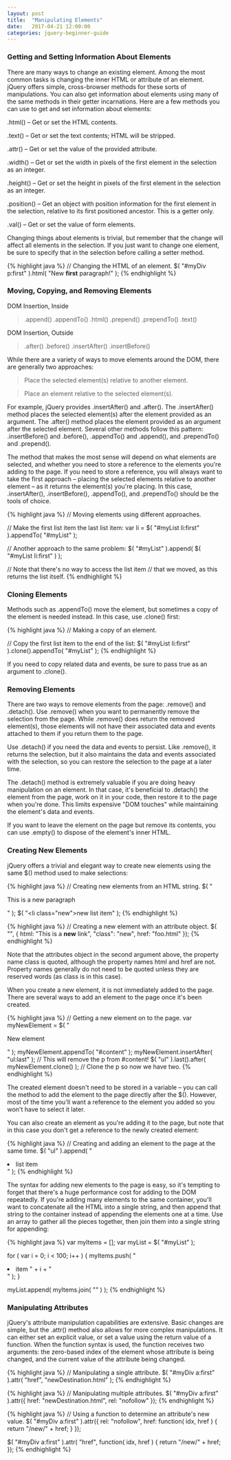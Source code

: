 ```yaml
---
layout: post
title:  "Manipulating Elements"
date:   2017-04-21 12:00:00
categories: jquery-beginner-guide
---
```


### Getting and Setting Information About Elements

There are many ways to change an existing element. Among the most common tasks is changing the inner HTML or attribute of an element. jQuery offers simple, cross-browser methods for these sorts of manipulations. You can also get information about elements using many of the same methods in their getter incarnations. Here are a few methods you can use to get and set information about elements:

.html() – Get or set the HTML contents.

.text() – Get or set the text contents; HTML will be stripped.

.attr() – Get or set the value of the provided attribute.

.width() – Get or set the width in pixels of the first element in the selection as an integer.

.height() – Get or set the height in pixels of the first element in the selection as an integer.

.position() – Get an object with position information for the first element in the selection, relative to its first positioned ancestor. This is a getter only.

.val() – Get or set the value of form elements.

Changing things about elements is trivial, but remember that the change will affect all elements in the selection. If you just want to change one element, be sure to specify that in the selection before calling a setter method.

{% highlight java %}
// Changing the HTML of an element.
$( "#myDiv p:first" ).html( "New <strong>first</strong> paragraph!" );
{% endhighlight %}

### Moving, Copying, and Removing Elements

DOM Insertion, Inside

> .append() .appendTo() .html() .prepend() .prependTo() .text()

DOM Insertion, Outside

> .after() .before() .insertAfter() .insertBefore()

While there are a variety of ways to move elements around the DOM, there are generally two approaches:

> Place the selected element(s) relative to another element.

> Place an element relative to the selected element(s).

For example, jQuery provides .insertAfter() and .after(). The .insertAfter() method places the selected element(s) after the element provided as an argument. The .after() method places the element provided as an argument after the selected element. Several other methods follow this pattern: .insertBefore() and .before(), .appendTo() and .append(), and .prependTo() and .prepend().

The method that makes the most sense will depend on what elements are selected, and whether you need to store a reference to the elements you're adding to the page. If you need to store a reference, you will always want to take the first approach – placing the selected elements relative to another element – as it returns the element(s) you're placing. In this case, .insertAfter(), .insertBefore(), .appendTo(), and .prependTo() should be the tools of choice.

{% highlight java %}
// Moving elements using different approaches.
 
// Make the first list item the last list item:
var li = $( "#myList li:first" ).appendTo( "#myList" );
 
// Another approach to the same problem:
$( "#myList" ).append( $( "#myList li:first" ) );
 
// Note that there's no way to access the list item
// that we moved, as this returns the list itself.
{% endhighlight %}


### Cloning Elements

Methods such as .appendTo() move the element, but sometimes a copy of the element is needed instead. In this case, use .clone() first:

{% highlight java %}
// Making a copy of an element.
 
// Copy the first list item to the end of the list:
$( "#myList li:first" ).clone().appendTo( "#myList" );
{% endhighlight %}
  
If you need to copy related data and events, be sure to pass true as an argument to .clone().

### Removing Elements

There are two ways to remove elements from the page: .remove() and .detach(). Use .remove() when you want to permanently remove the selection from the page. While .remove() does return the removed element(s), those elements will not have their associated data and events attached to them if you return them to the page.

Use .detach() if you need the data and events to persist. Like .remove(), it returns the selection, but it also maintains the data and events associated with the selection, so you can restore the selection to the page at a later time.

The .detach() method is extremely valuable if you are doing heavy manipulation on an element. In that case, it's beneficial to .detach() the element from the page, work on it in your code, then restore it to the page when you're done. This limits expensive "DOM touches" while maintaining the element's data and events.

If you want to leave the element on the page but remove its contents, you can use .empty() to dispose of the element's inner HTML.

### Creating New Elements

jQuery offers a trivial and elegant way to create new elements using the same $() method used to make selections:

{% highlight java %}
// Creating new elements from an HTML string.
$( "<p>This is a new paragraph</p>" );
$( "<li class=\"new\">new list item</li>" );
{% endhighlight %}

{% highlight java %}
// Creating a new element with an attribute object.
$( "<a/>", {
    html: "This is a <strong>new</strong> link",
    "class": "new",
    href: "foo.html"
});
{% endhighlight %}

Note that the attributes object in the second argument above, the property name class is quoted, although the property names html and href are not. Property names generally do not need to be quoted unless they are reserved words (as class is in this case).

When you create a new element, it is not immediately added to the page. There are several ways to add an element to the page once it's been created.

{% highlight java %}
// Getting a new element on to the page.
var myNewElement = $( "<p>New element</p>" );
myNewElement.appendTo( "#content" );
myNewElement.insertAfter( "ul:last" ); // This will remove the p from #content!
$( "ul" ).last().after( myNewElement.clone() ); // Clone the p so now we have two.
{% endhighlight %}

The created element doesn't need to be stored in a variable – you can call the method to add the element to the page directly after the $(). However, most of the time you'll want a reference to the element you added so you won't have to select it later.

You can also create an element as you're adding it to the page, but note that in this case you don't get a reference to the newly created element:

{% highlight java %}
// Creating and adding an element to the page at the same time.
$( "ul" ).append( "<li>list item</li>" );
{% endhighlight %}

The syntax for adding new elements to the page is easy, so it's tempting to forget that there's a huge performance cost for adding to the DOM repeatedly. If you're adding many elements to the same container, you'll want to concatenate all the HTML into a single string, and then append that string to the container instead of appending the elements one at a time. Use an array to gather all the pieces together, then join them into a single string for appending:

{% highlight java %}
var myItems = [];
var myList = $( "#myList" );
 
for ( var i = 0; i < 100; i++ ) {
    myItems.push( "<li>item " + i + "</li>" );
}
 
myList.append( myItems.join( "" ) );
{% endhighlight %}

### Manipulating Attributes

jQuery's attribute manipulation capabilities are extensive. Basic changes are simple, but the .attr() method also allows for more complex manipulations. It can either set an explicit value, or set a value using the return value of a function. When the function syntax is used, the function receives two arguments: the zero-based index of the element whose attribute is being changed, and the current value of the attribute being changed.

{% highlight java %}
// Manipulating a single attribute.
$( "#myDiv a:first" ).attr( "href", "newDestination.html" );
{% endhighlight %}

{% highlight java %}
// Manipulating multiple attributes.
$( "#myDiv a:first" ).attr({
    href: "newDestination.html",
    rel: "nofollow"
});
{% endhighlight %}

{% highlight java %}
// Using a function to determine an attribute's new value.
$( "#myDiv a:first" ).attr({
    rel: "nofollow",
    href: function( idx, href ) {
        return "/new/" + href;
    }
});
 
$( "#myDiv a:first" ).attr( "href", function( idx, href ) {
    return "/new/" + href;
});
{% endhighlight %}
